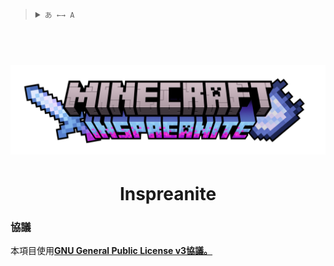 <blockquote>
  <details>
    <summary>
      <code>あ ←→ A</code>
    </summary>
    <!--Head-->
    &emsp;&ensp;<sub><b>Inspreanite</b> 支持以下語言。<a href="/docs/add_a_localization.md"><code>↗ 添加一種語言</code></a></sub>
    <br />
    <!--Body-->
    <br />
    &emsp;&ensp;<a href="https://github.com/HO-Artisan/Inspreanite">English</a>
    <br />
    &emsp;&ensp;<a href="/docs/readme/zh_simplified.md">简体中文</a>
    <br />
    &emsp;&ensp;繁體中文
  </details>
</blockquote>

<h1 align="center">
  <br />
  <img src="/assets/banner.png?raw=true" width="650" alt="Inspreanite" />
  <br />
</h1>

<h1 align="center">
  Inspreanite
</h1>

### 協議

本項目使用[**GNU General Public License v3協議。**](LICENSE)
